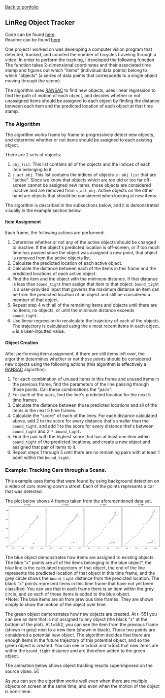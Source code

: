 [Back to portfolio](index.md)

## LinReg Object Tracker
Code can be found [here](https://github.com/csulpizi/linreg_object_tracker/blob/master/linreg_track_objects.py).<br>
Readme can be found [here](https://github.com/csulpizi/linreg_object_tracker/blob/master/README.md).<br>

One project I worked on was developing a computer vision program that detected, tracked, and counted the number of bicycles traveling through a video. In order to perform the tracking, I developed the following function. The function takes 2-dimensional coordinates and their associated time stamp and figures out which "items" (individual data points) belong to which "objects" (a series of data points that corresponds to a single object moving through the scene).

The algorithm uses [RANSAC](https://en.wikipedia.org/wiki/Random_sample_consensus) to find new objects, uses linear regression to find the path of motion of each object, and decides whether or not unassigned items should be assigned to each object by finding the distance between each item and the predicted location of each object at that time stamp. 

### The Algorithm
The algorithm works frame by frame to progressively detect new objects, and determine whether or not items should be assigned to each existing object.

There are 2 sets of objects:
1. ```obj_list```. This list contains all of the objects and the indices of each item belonging to it
2. ```s_act_obj```. This list contains the indices of objects ```in obj_list``` that are "active". Since we know that objects which are too old or too far off-screen cannot be assigned new items, those objects are considered inactive and are removed from ```s_act_obj```. Active objects on the other hand are objects that should be considered when looking at new items. 

The algorithm is described in the subsections below, and it is demonstrated visually in the example section below.

#### Item Assignment
Each frame, the following actions are performed:
1. Determine whether or not any of the active objects should be changed to inactive. If the object's predicted location is off-screen, or if too much time has passed since the object was assigned a new point, that object is removed from the active objects list.
2. Calculate the predicted location of each active object.
3. Calculate the distance between each of the items in this frame and the predicted locations of each active object.
4. Find the item and the object with the minimum distance. If that distance is less than ```bound_tight``` then assign that item to that object. ```bound_tight``` is a user-provided input that governs the maximum distance an item can be from the predicted location of an object and still be considered a member of that object. 
5. Repeat step 4 with all of the remaining items and objects until there are no items, no objects, or until the minimum distance exceeds ```bound_tight```.
6. Use linear regression to recalculate the trajectory of each of the objects. The trajectory is calculated using the ```m``` most recent items in each object. ```m``` is a user-inputted value.

#### Object Creation
After performing item assignment, if there are still items left over, the algorithm determines whether or not those points should be considered new objects using the following actions (this algorithm is effectively a [RANSAC](https://en.wikipedia.org/wiki/Random_sample_consensus) algorithm):
1. For each combination of unused items in this frame and unused items in the previous frame, find the parameters of the line passing through those points. Call these combinations the "pairs".
2. For each of the pairs, find the line's predicted location for the next 5 time frames.
3. Calculate the distance between those predicted locations and all of the items in the next 5 time frames.
4. Calculate the "score" of each of the lines. For each distance calculated above, add 2 to the score for every distance that's smaller than the ```bound_tight```, and add 1 to the score for every distance that's between ```bound_tight``` and ```2 * bound_tight```.
5. Find the pair with the highest score that has at least one item within ```bound_tight``` of the predicted locations, and create a new object and assigned that pair of items to it. 
6. Repeat steps 1 through 5 until there are no remaining pairs with at least 1 point within the ```bound_tight```. 

### Example: Tracking Cars through a Scene.
This example uses items that were found by using background detection on a video of cars moving down a street. Each of the points represents a car that was detected. 

The plot below shows 4 frames taken from the aforementioned data set. 
<img src="https://github.com/csulpizi/linreg_object_tracker/blob/master/images/example_1.jpg?raw=true">

The blue object demonstrates how items are assigned to existing objects. The blue "x" points are all of the items belonging to the blue object*, the blue line is the calculated trajectory of that object, the end of the line represents the predicted location of that object in this time frame, and the grey circle shows the ```bound_tight``` distance from the predicted location. The black "x" points represent items in this time frame that have not yet been classified. You can see that in each frame there is an item within the grey circle, and so each of those items is added to the blue object. <br>
*Note: The blue items are all from previous time frames. They are shown simply to show the motion of the object over time.

The green object demonstrates how new objects are created. At t=551 you can see an item that is not assigned to any object (the black "x" at the bottom of the plot). At t=552, you can see the item from the previous frame (shown in grey) next to a new item (shown in black). These two points are considered a potential new object. The algorithm decides that there are enough items in the future trajectory of this potential object, and so the green object is created. You can see in t=553 and t=554 that new items are within the ```bound_tight``` distance and are therefore added to the green object. 

The animation below shows object tracking results superimposed on the source video. 
<img src="https://github.com/csulpizi/linreg_object_tracker/blob/master/images/example_2.gif?raw=true">

As you can see the algorithm works well even when there are multiple objects on screen at the same time, and even when the motion of the object is non-linear. 
